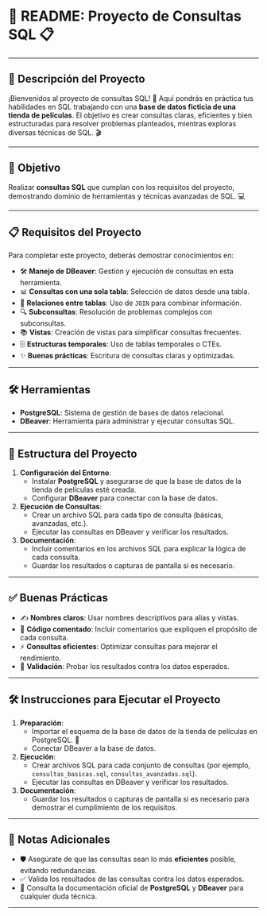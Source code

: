 # 🎥 README: Proyecto de Consultas SQL 📋

---

## 🌟 Descripción del Proyecto
¡Bienvenidos al proyecto de consultas SQL! 🚀 Aquí pondrás en práctica tus habilidades en SQL trabajando con una **base de datos ficticia de una tienda de películas**. El objetivo es crear consultas claras, eficientes y bien estructuradas para resolver problemas planteados, mientras exploras diversas técnicas de SQL. 🎬

---

## 🎯 Objetivo
Realizar **consultas SQL** que cumplan con los requisitos del proyecto, demostrando dominio de herramientas y técnicas avanzadas de SQL. 💻

---

## 📋 Requisitos del Proyecto
Para completar este proyecto, deberás demostrar conocimientos en:

- 🛠️ **Manejo de DBeaver**: Gestión y ejecución de consultas en esta herramienta.
- 📊 **Consultas con una sola tabla**: Selección de datos desde una tabla.
- 🔗 **Relaciones entre tablas**: Uso de `JOIN` para combinar información.
- 🔍 **Subconsultas**: Resolución de problemas complejos con subconsultas.
- 📚 **Vistas**: Creación de vistas para simplificar consultas frecuentes.
- 🗄️ **Estructuras temporales**: Uso de tablas temporales o CTEs.
- ✨ **Buenas prácticas**: Escritura de consultas claras y optimizadas.

---

## 🛠️ Herramientas
- **PostgreSQL**: Sistema de gestión de bases de datos relacional.
- **DBeaver**: Herramienta para administrar y ejecutar consultas SQL.

---

## 📖 Estructura del Proyecto
1. **Configuración del Entorno**:
   - Instalar **PostgreSQL** y asegurarse de que la base de datos de la tienda de películas esté creada.
   - Configurar **DBeaver** para conectar con la base de datos.
2. **Ejecución de Consultas**:
   - Crear un archivo SQL para cada tipo de consulta (básicas, avanzadas, etc.).
   - Ejecutar las consultas en DBeaver y verificar los resultados.
3. **Documentación**:
   - Incluir comentarios en los archivos SQL para explicar la lógica de cada consulta.
   - Guardar los resultados o capturas de pantalla si es necesario.

---

## ✅ Buenas Prácticas
- ✍️ **Nombres claros**: Usar nombres descriptivos para alias y vistas.
- 💬 **Código comentado**: Incluir comentarios que expliquen el propósito de cada consulta.
- ⚡ **Consultas eficientes**: Optimizar consultas para mejorar el rendimiento.
- 🧪 **Validación**: Probar los resultados contra los datos esperados.

---

## 🛠️ Instrucciones para Ejecutar el Proyecto
1. **Preparación**:
   - Importar el esquema de la base de datos de la tienda de películas en PostgreSQL. 🎥
   - Conectar DBeaver a la base de datos.
2. **Ejecución**:
   - Crear archivos SQL para cada conjunto de consultas (por ejemplo, `consultas_basicas.sql`, `consultas_avanzadas.sql`).
   - Ejecutar las consultas en DBeaver y verificar los resultados.
3. **Documentación**:
   - Guardar los resultados o capturas de pantalla si es necesario para demostrar el cumplimiento de los requisitos.

---

## 🌈 Notas Adicionales
- 🛡️ Asegúrate de que las consultas sean lo más **eficientes** posible, evitando redundancias.
- ✅ Valida los resultados de las consultas contra los datos esperados.
- 📌 Consulta la documentación oficial de **PostgreSQL** y **DBeaver** para cualquier duda técnica.

---

